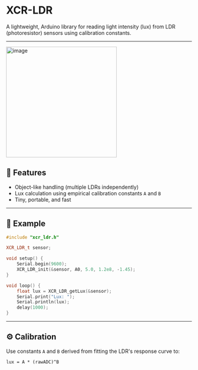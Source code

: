 # XCR-LDR

A lightweight, Arduino library for reading light intensity (lux) from LDR (photoresistor) sensors using calibration constants.

---
<img width="300" height="300" alt="image" src="https://github.com/user-attachments/assets/776e64f7-2e8e-427b-b654-4929feedfc5e" />

## 🌟 Features

* Object-like handling (multiple LDRs independently)
* Lux calculation using empirical calibration constants `A` and `B`
* Tiny, portable, and fast

---


## 🧪 Example

```cpp
#include "xcr_ldr.h"

XCR_LDR_t sensor;

void setup() {
    Serial.begin(9600);
    XCR_LDR_init(&sensor, A0, 5.0, 1.2e8, -1.45);
}

void loop() {
    float lux = XCR_LDR_getLux(&sensor);
    Serial.print("Lux: ");
    Serial.println(lux);
    delay(1000);
}
```

---

## ⚙️ Calibration

Use constants `A` and `B` derived from fitting the LDR's response curve to:

```
lux = A * (rawADC)^B
```

